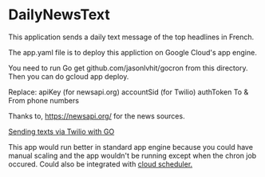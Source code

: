 # DailyNewsText
This application sends a daily text message of the top headlines in French. 

The app.yaml file is to deploy this appliction on Google Cloud's app engine. 

You need to run Go get github.com/jasonlvhit/gocron from this directory. Then you can do gcloud app deploy.

Replace:
apiKey (for newsapi.org)
accountSid (for Twilio)
authToken
To & From phone numbers

Thanks to, https://newsapi.org/ for the news sources. 

[Sending texts via Twilio with GO](https://www.twilio.com/blog/2017/09/send-text-messages-golang.html)

This app would run better in standard app engine because you could have manual scaling and the app wouldn't be running except when the chron job occured. Could also be integrated with [cloud scheduler.](https://cloud.google.com/scheduler/)
